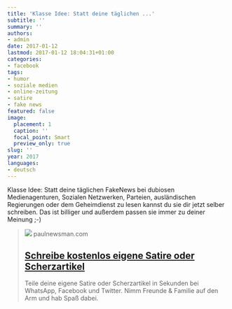 ```yaml
---
title: 'Klasse Idee: Statt deine täglichen ...'
subtitle: ''
summary: ''
authors:
- admin
date: 2017-01-12
lastmod: 2017-01-12 18:04:31+01:00
categories:
- facebook
tags:
- humor
- soziale medien
- online-zeitung
- satire
- fake news
featured: false
image:
  placement: 1
  caption: ''
  focal_point: Smart
  preview_only: true
slug: ''
year: 2017
languages:
- deutsch
---
```


Klasse Idee: Statt deine täglichen FakeNews bei dubiosen Medienagenturen, Sozialen Netzwerken, Parteien, ausländischen Regierungen oder dem Geheimdienst zu lesen kannst du sie dir jetzt selber schreiben. Das ist billiger und außerdem passen sie immer zu deiner Meinung ;-)
> [![](https://paulnewsman.com/assets/logo_social-d5537aec5366c2cf0f7d820c322904ba13b81834cae035008c1ec83d72c4b046.png)](https://paulnewsman.com/)
> paulnewsman.com
> ## [Schreibe kostenlos eigene Satire oder Scherzartikel](https://paulnewsman.com/)
>
>Teile deine eigene Satire oder Scherzartikel in Sekunden bei WhatsApp, Facebook und Twitter. Nimm Freunde & Familie auf den Arm und hab Spaß dabei.